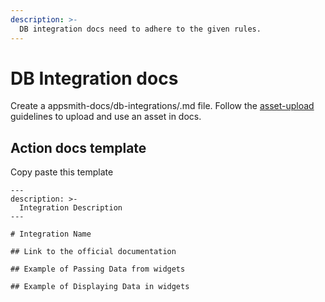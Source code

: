 ```yaml
---
description: >-
  DB integration docs need to adhere to the given rules. 
---
```


# DB Integration docs
Create a appsmith-docs/db-integrations/<integratiom>.md file.
Follow the [asset-upload](https://github.com/appsmithorg/appsmith-docs/blob/master/contributing/asset-upload.md) guidelines to upload and use an asset in docs.

## Action docs template
Copy paste this template 
```
---
description: >-
  Integration Description
---

# Integration Name

## Link to the official documentation

## Example of Passing Data from widgets

## Example of Displaying Data in widgets
```

